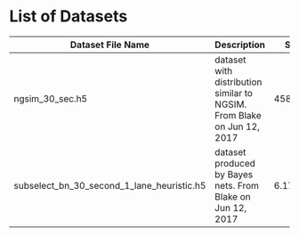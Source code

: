 # List of Datasets

| Dataset File Name         | Description                                                            |  Size |
|---------------------------|------------------------                                                |-------|
|ngsim_30_sec.h5            | dataset with distribution similar to NGSIM. From Blake on Jun 12, 2017 |458.6MB|
|subselect_bn_30_second_1_lane_heuristic.h5 | dataset produced by Bayes nets. From Blake on Jun 12, 2017 |6.17GMB| 
